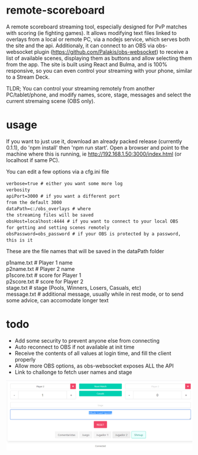 # remote-scoreboard
A remote scoreboard streaming tool, especially designed for PvP matches with scoring (ie fighting games).
It allows modifying text files linked to overlays from a local or remote PC, via a nodejs service, which serves both the site and the api.
Additionaly, it can connect to an OBS via obs-websocket plugin (https://github.com/Palakis/obs-websocket) to receive a list of available scenes, displaying them as buttons and allow selecting them from the app.
The site is built using React and Bulma, and is 100% responsive, so you can even control your streaming with your phone, similar to a Stream Deck.

TLDR; You can control your streaming remotely from another PC/tablet/phone, and modify names, score, stage, messages and select the current stremaing scene (OBS only).

# usage
If you want to just use it, download an already packed release (currently 0.1.1), do 'npm install' then 'npm run start'.
Open a browser and point to the machine where this is running, ie http://192.168.1.50:3000/index.html (or localhost if same PC).

You can edit a few options via a cfg.ini file

<code>verbose=true              # either you want some more log verbosity</code></br>
<code>apiPort=3000              # if you want a different port from the default 3000</code></br>
<code>dataPath=c:/obs_overlays  # where the streaming files will be saved</code></br>
<code>obsHost=localhost:4444    # if you want to connect to your local OBS for getting and setting scenes remotely</code></br>
<code>obsPassword=obs_password  # if your OBS is protected by a password, this is it</code></br>

These are the file names that will be saved in the dataPath folder

p1name.txt # Player 1 name</br>
p2name.txt # Player 2 name</br>
p1score.txt # score for Player 1</br>
p2score.txt # score for Player 2</br>
stage.txt # stage (Pools, Winners, Losers, Casuals, etc)</br>
message.txt # additional message, usually while in rest mode, or to send some advice, can accomodate longer text</br>

# todo
- Add some security to prevent anyone else from connecting
- Auto reconnect to OBS if not available at init time
- Receive the contents of all values at login time, and fill the client properly
- Allow more OBS options, as obs-websocket exposes ALL the API
- Link to challonge to fetch user names and stage

![Alt text](/remote-scoreboard.jpg?raw=true)
